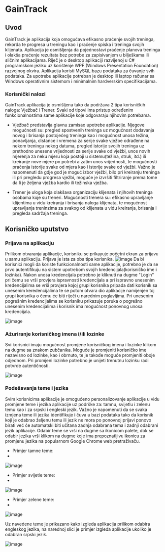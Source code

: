 # GainTrack

## Uvod

GainTrack je aplikacija koja omogućava efikasno praćenje svojih treninga, rekorda te progresa u treningu kao i praćenje spiska i treninga svojih klijenata. Aplikacija je osmišljenja da pojednostavi praćenje planova treninga i olakša praćenje rezultata bez potrebe za zapisivanjem u bilješkama ili sličnim aplikacijama. Riječ je o desktop aplikaciji razvijenoj u C# programskom jeziku uz korištenje WPF (Windows Presentation Foundation) razvojnog okvira. Aplikacija koristi MySQL bazu podataka za čuvanje svih podataka. Za upotrebu aplikacije potreban je desktop ili laptop računar sa Windows operativnim sistemom i minimalnim hardverskim specifikacijama.
 
### Korisnički nalozi

GainTrack aplikacija je osmišljena tako da podržava 2 tipa korisničkih naloga: Vježbač i Trener. Svaki od tipovi ima pristup određenim funkcionalnostima same aplikacije koje odgovaraju njihovim potrebama.

* Vježbač predstavlja glavnu zamisao upotrebe aplikacije. Njegove mogućnosti su: pregled spostvenih treninga uz mogućnost dodavanja novog i brisanja postojećeg treninga kao i mogućnost unosa težina, ponavljanja, distance i vremena za serije svake vježbe odrađene na nekom treningu nekog datuma, pregled istorije svojih treninga uz prethodno unesene vrijednosti za serije svake od vježbi, unos novih mjerenja za neku mjeru koja postoji u sistemu(težina, struk, itd.) ili kreiranje nove mjere po potrebi a zatim unos vrijednosti, te mogućnosti praćenja istorije svake od mjera kao i istorije svake od vježbi. Važno je napomenuti da gdje god je moguć izbor vježbi, bilo pri kreiranju treninga ili pri pregledu progresa vježbi, moguće je izvršiti filtriranje prema tome da li je željena vježba kardio ili težinska vježba.

* Trener je uloga koja olakšava organizaciju klijenata i njihovih treninga osobama koje su treneri. Mogućnosti trenera su: efikasno upravljanje klijentima u vidu kreiranja i brisanja naloga klijenata, te mogućnost upravljanja treninzima za svakog od klijenata u vidu kreiranja, brisanja i pregleda sadržaja treninga.

## Korisničko uputstvo

### Prijava na aplikaciju

Prilikom otvaranja aplikacije, korisniku se prikayuje početni ekran za prijavu u samu aplikaciju. Prijava je ista za oba tipa korisnika.
![image](https://github.com/user-attachments/assets/41bbd025-e7f5-4bd1-ae47-0c3930a21201)
Da bi korisnici mogli da koriste funkcionalnosti same aplikacije, potrebno je da se prvo autentifikuju na sistem upotrebom svojih kredencijala(korisničko ime i lozinka). Nakon unosa kredencijala potrebno je kliknuti na dugme "Login" pri čemu se vrši provjera ispravnosti kredencijala a pri ispravno unesenim kredencijalima se vrši provjera kojoj grupi korisnika pripada dati korisnik sa unesenim keredencijalima te se potom otvara dio aplikacije namijenjen toj grupi korisnika o čemu će biti riječi u narednim poglavljima. Pri unesenim pogrešnim kredencijalima se korisniku prikazuje poruka o pogrešno unesenim kredencijalima i korisnik ima mogućnost ponovnog unosa kredencijala.

![image](https://github.com/user-attachments/assets/5871e085-30e1-4809-b8c1-f69cf20614b0)

### Ažuriranje korisničkog imena i/ili lozinke

Svi korisnici imaju mogućnost promjene korisničkog imena i lozinke klikom na dugme sa znakom zubčanika. Moguće je promjeniti korisničko ime nezavisno od lozinke, kao i obrnuto, te je takođe moguće promjeniti oboje odjednom. Pri promjeni lozinke potrebno je unijeti trenutnu lozinku radi potvrde autentičnosti.

![image](https://github.com/user-attachments/assets/1b54905c-8a4c-4f3b-9772-0dc6c284842a)

### Podešavanja teme i jezika

Svim korisnicima aplikacije je omogućeno personalizovanje aplikacije u vidu promjene teme i jezika aplikacije uz podrške za: tamnu, svijetlu i zelenu temu kao i za srpski i engleski jezik. Važno je napomenuti da se svaka izmjena teme ili jezika identifikuje i čuva u bazi podataka tako da korisnik koji je odabrao željenu temu ili jezik ne mora po ponovnoj prijavi ponovo birati već će automatski biti učitana zadnja odabrana tema i zadnji odabrani jezik aplikacije. Odabir teme se vrši na dugme sa ikonicom palete, dok se odabir jezika vrši klikom na dugme koje ima prepoznatljivu ikonicu za promjenu jezika na popularnom Google Chrome web pretraživaču.

* Primjer tamne teme:
* 
![image](https://github.com/user-attachments/assets/9007a12b-789a-49d9-964d-7d035fdbd2f6)
* Primjer svijetle teme:
* 
![image](https://github.com/user-attachments/assets/cb2566ce-0d66-4ef2-83c5-c8ab06156f70)
* Primjer zelene teme:
* 
![image](https://github.com/user-attachments/assets/e50d7638-1a85-443d-a6ed-64051498d561)

Uz navedene teme je prikazano kako izgleda aplikacija prilikom odabira engleskog jezika, na narednoj slici je primjer izgleda aplikacije ukoliko je odabran srpski jezik.

![image](https://github.com/user-attachments/assets/49474e56-34e9-407a-b4c0-7d99ffcc4478)





